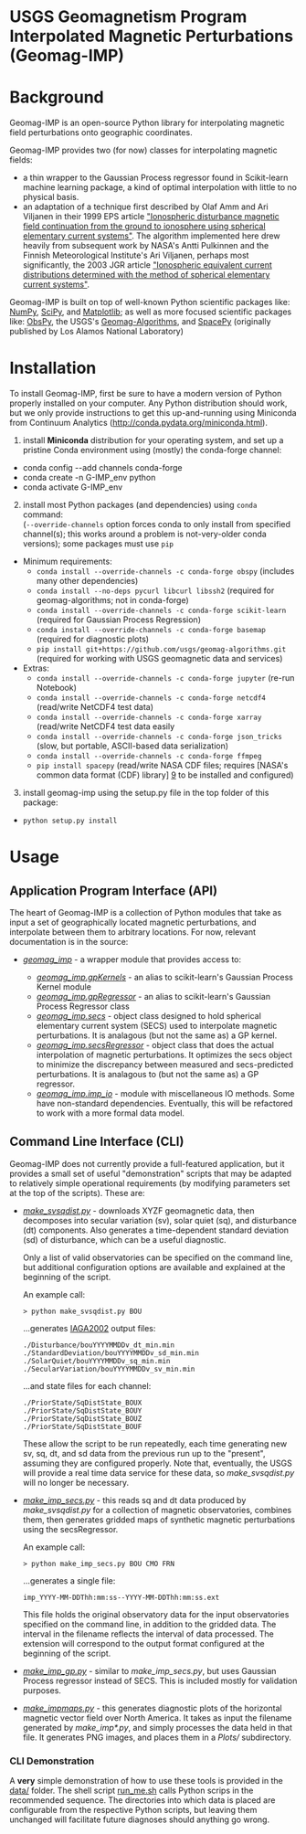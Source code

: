 USGS Geomagnetism Program<br/>Interpolated Magnetic Perturbations (Geomag-IMP)
============================================================

# Background

Geomag-IMP is an open-source Python library for interpolating magnetic field
perturbations onto geographic coordinates.

Geomag-IMP provides two (for now) classes for interpolating magnetic fields:

- a thin wrapper to the Gaussian Process regressor found in Scikit-learn machine
  learning package, a kind of optimal interpolation with little to no physical
  basis.
- an adaptation of a technique first described by Olaf Amm and Ari Viljanen in
  their 1999 EPS article ["Ionospheric disturbance magnetic field continuation
  from the ground to ionosphere using spherical elementary current systems"][1].
  The algorithm implemented here drew heavily from subsequent work by NASA's
  Antti Pulkinnen and the Finnish Meteorological Institute's Ari Viljanen,
  perhaps most significantly, the 2003 JGR article ["Ionospheric equivalent
  current distributions determined with the method of spherical elementary
  current systems"][2].

Geomag-IMP is built on top of well-known Python scientific packages like:
[NumPy][3], [SciPy][4], and [Matplotlib][5]; as well as more focused scientific
packages like: [ObsPy][6], the USGS's [Geomag-Algorithms][7], and [SpacePy][8]
(originally published by Los Alamos National Laboratory)

# Installation

To install Geomag-IMP, first be sure to have a modern version of Python properly
installed on your computer. Any Python distribution should work, but we only
provide instructions to get this up-and-running using Miniconda from
Continuum Analytics (http://conda.pydata.org/miniconda.html).

1. install **Miniconda** distribution for your operating system, and set up a
   pristine Conda environment using (mostly) the conda-forge channel:
  - conda config --add channels conda-forge
  - conda create -n G-IMP_env python
  - conda activate G-IMP_env
2. install most Python packages (and dependencies) using `conda` command:  
   (`--override-channels` option forces conda to only install from specified
    channel(s); this works around a problem is not-very-older conda versions);
    some packages must use `pip`
  - Minimum requirements:
    - `conda install --override-channels -c conda-forge obspy` (includes many
      other dependencies)
    - `conda install --no-deps pycurl libcurl libssh2` (required for
      geomag-algorithms; not in conda-forge)
    - `conda install --override-channels -c conda-forge scikit-learn` (required
      for Gaussian Process Regression)
    - `conda install --override-channels -c conda-forge basemap` (required for
      diagnostic plots)
    - `pip install git+https://github.com/usgs/geomag-algorithms.git` (required
       for working with USGS geomagnetic data and services)
  - Extras:
    - `conda install --override-channels -c conda-forge jupyter` (re-run
      Notebook)
    - `conda install --override-channels -c conda-forge netcdf4` (read/write
      NetCDF4 test data)
    - `conda install --override-channels -c conda-forge xarray` (read/write
      NetCDF4 test data easily
    - `conda install --override-channels -c conda-forge json_tricks` (slow, but
      portable, ASCII-based data serialization)
    - `conda install --override-channels -c conda-forge ffmpeg`
    - `pip install spacepy` (read/write NASA CDF files; requires [NASA's common
      data format (CDF) library] [9] to be installed and configured)
3. install geomag-imp using the setup.py file in the top folder of this package:
  - `python setup.py install`



# Usage

## Application Program Interface (API)

The heart of Geomag-IMP is a collection of Python modules that take as input a
set of geographically located magnetic perturbations, and interpolate between
them to arbitrary locations. For now, relevant documentation is in the source:

- [*geomag_imp*](./geomag_imp/__init__.py) - a wrapper module that provides
  access to:  

  - [*geomag_imp.gpKernels*][11] - an alias to scikit-learn's Gaussian Process
    Kernel module
  - [*geomag_imp.gpRegressor*][12] - an alias to scikit-learn's Gaussian Process
    Regressor class
  - [*geomag_imp.secs*](./geomag_imp/secs.py) - object class designed to hold
    spherical elementary current system (SECS) used to interpolate magnetic
    perturbations. It is analagous (but not the same as) a GP kernel.
  - [*geomag_imp.secsRegressor*](./geomag_imp/secs.py) - object class that does
    the actual interpolation of magnetic perturbations. It optimizes the secs
    object to minimize the discrepancy between measured and secs-predicted
    perturbations. It is analagous to (but not the same as) a GP regressor.
  - [*geomag_imp.imp_io*](./geomag_imp/imp_io.py) - module with miscellaneous
    IO methods. Some have non-standard dependencies. Eventually, this will be
    refactored to work with a more formal data model.

## Command Line Interface (CLI)

Geomag-IMP does not currently provide a full-featured application, but it
provides a small set of useful "demonstration" scripts that may be adapted to
relatively simple operational requirements (by modifying parameters set at the
top of the scripts). These are:

- [*make_svsqdist.py*](./bin/make_svsqdist.py) - downloads XYZF geomagnetic
  data, then decomposes into  secular variation (sv), solar quiet (sq), and
  disturbance (dt) components. Also generates a time-dependent standard
  deviation (sd) of disturbance, which can be a useful diagnostic.

  Only a list of valid observatories can be specified on the command line, but
  additional configuration options are available and explained at the beginning
  of the script.

  An example call:
  ```
  > python make_svsqdist.py BOU
  ```
  ...generates
  [IAGA2002][10]
  output files:
  ```
  ./Disturbance/bouYYYYMMDDv_dt_min.min
  ./StandardDeviation/bouYYYYMMDDv_sd_min.min
  ./SolarQuiet/bouYYYYMMDDv_sq_min.min
  ./SecularVariation/bouYYYYMMDDv_sv_min.min
  ```
  ...and state files for each channel:
  ```
  ./PriorState/SqDistState_BOUX
  ./PriorState/SqDistState_BOUY
  ./PriorState/SqDistState_BOUZ
  ./PriorState/SqDistState_BOUF
  ```
  These allow the script to be run repeatedly, each time generating new sv, sq,
  dt, and sd data from the previous run up to the "present", assuming they are
  configured properly. Note that, eventually, the USGS will provide a real time
  data service for these data, so *make_svsqdist.py* will no longer be
  necessary.

- [*make_imp_secs.py*](./bin/make_imp_secs.py) - this reads sq and dt data
  produced by *make_svsqdist.py* for a collection of magnetic observatories,
  combines them, then generates gridded maps of synthetic magnetic perturbations
  using the secsRegressor.

  An example call:
  ```
  > python make_imp_secs.py BOU CMO FRN
  ```
  ...generates a single file:
  ```
  imp_YYYY-MM-DDThh:mm:ss--YYYY-MM-DDThh:mm:ss.ext
  ```
  This file holds the original observatory data for the input observatories
  specified on the command line, in addition to the gridded data. The interval
  in the filename reflects the interval of data processed. The extension will
  correspond to the output format configured at the beginning of the script.

- [*make_imp_gp.py*](./bin/make_imp_gp.py) - similar to *make_imp_secs.py*, but
  uses Gaussian Process regressor instead of SECS. This is included mostly for
  validation purposes.

- [*make_impmaps.py*](./bin/make_impmaps.py) - this generates diagnostic plots
  of the horizontal magnetic vector field over North America. It takes as input
  the filename generated by *make_imp&ast;.py*, and simply processes the data
  held in that file. It generates PNG images, and places them in a *Plots/*
  subdirectory.

### CLI Demonstration

A **very** simple demonstration of how to use these tools is provided in the
[data/](./data/) folder. The shell script [run_me.sh](./data/run_me.sh) calls
Python scrips in the recommended sequence. The directories into which data is
placed are configurable from the respective Python scripts, but leaving them
unchanged will facilitate future diagnoses should anything go wrong.

[1]: https://www.terrapub.co.jp/journals/EPS/pdf/5106/51060431.pdf
[2]: http://onlinelibrary.wiley.com/doi/10.1029/2001JA005085/full
[3]: http://www.numpy.org/
[4]: https://www.scipy.org/
[5]: http://matplotlib.org/
[6]: https://github.com/obspy/obspy/wiki
[7]: https://github.com/usgs/geomag-algorithms
[8]: https://sourceforge.net/projects/spacepy/
[9]: http://cdaweb.gsfc.nasa.gov/pub/software/cdf/
[10]: https://www.ngdc.noaa.gov/IAGA/vdat/IAGA2002/iaga2002format.html
[11]: https://github.com/scikit-learn/scikit-learn/blob/master/sklearn/gaussian_process/kernels.py
[12]: https://github.com/scikit-learn/scikit-learn/blob/master/sklearn/gaussian_process/gpr.py
